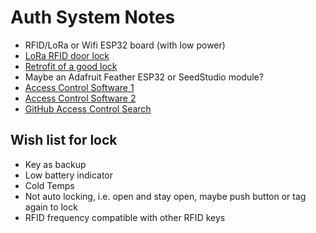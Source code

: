 # Auth System Notes

* RFID/LoRa or Wifi ESP32 board (with low power)
* [LoRa RFID door lock](https://www.google.com/search?q=LoRa+RFID+door+lock&client=safari&sca_esv=f4c7e32cb0632b69&rls=en&udm=2&biw=1730&bih=1162&ei=iUUyZ9fLNNHg0PEP37DVuA0&ved=0ahUKEwiXtMus7dSJAxVRMDQIHV9YFdcQ4dUDCBA&uact=5&oq=LoRa+RFID+door+lock&gs_lp=EgNpbWciE0xvUmEgUkZJRCBkb29yIGxvY2tIqkxQ3iFYq0twBHgAkAEAmAGOAaABmxKqAQQ4LjE0uAEDyAEA-AEBmAIQoAK5C8ICChAAGIAEGEMYigXCAgsQABiABBixAxiDAcICCBAAGIAEGLEDwgIOEAAYgAQYsQMYgwEYigXCAg0QABiABBixAxhDGIoFwgIQEAAYgAQYsQMYQxiDARiKBcICBRAAGIAEwgIHEAAYgAQYCsICChAAGIAEGLEDGArCAg0QABiABBixAxiDARgKwgIGEAAYCBgewgIEEAAYHpgDAIgGAZIHBDUuMTGgB_U2&sclient=img#vhid=KWlReoWdkcttRM&vssid=mosaic)
* [Retrofit of a good lock](https://www.youtube.com/watch?v=s3hV19naMkk)
* Maybe an Adafruit Feather ESP32 or SeedStudio module?
* [Access Control Software 1](https://github.com/leosac/access-control)
* [Access Control Software 2](https://github.com/esprfid/esp-rfid)
* [GitHub Access Control Search](https://github.com/search?q=rfid+access+control&type=repositories&p=1)

## Wish list for lock

* Key as backup
* Low battery indicator
* Cold Temps
* Not auto locking, i.e. open and stay open, maybe push button or tag again to lock
* RFID frequency compatible with other RFID keys